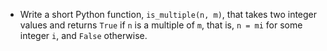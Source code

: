 - Write a short Python function, ```is_multiple(n, m)```, that takes two integer values and returns ```True``` if ```n``` is a multiple of ```m```, that is, ```n = mi``` for some integer ```i```, and ```False``` otherwise.
